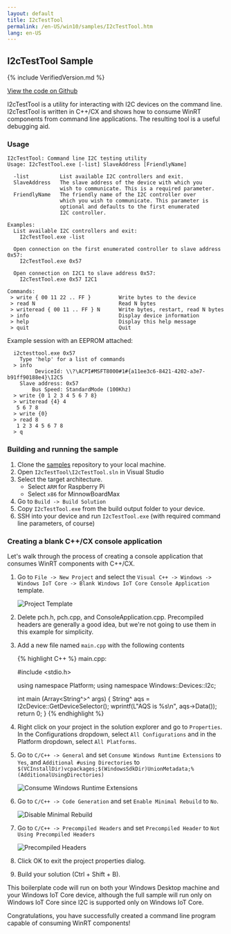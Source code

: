```yaml
---
layout: default
title: I2cTestTool
permalink: /en-US/win10/samples/I2cTestTool.htm
lang: en-US
---
```


## I2cTestTool Sample

{% include VerifiedVersion.md %}

[View the code on Github](https://github.com/ms-iot/samples/blob/develop/I2cTestTool/main.cpp)

I2cTestTool is a utility for interacting with I2C devices on the command
line. I2cTestTool is written in C++/CX and shows how to consume WinRT components
from command line applications. The resulting tool is a useful debugging aid.

### Usage

    I2cTestTool: Command line I2C testing utility
    Usage: I2cTestTool.exe [-list] SlaveAddress [FriendlyName]

      -list          List available I2C controllers and exit.
      SlaveAddress   The slave address of the device with which you
                     wish to communicate. This is a required parameter.
      FriendlyName   The friendly name of the I2C controller over
                     which you wish to communicate. This parameter is
                     optional and defaults to the first enumerated
                     I2C controller.

    Examples:
      List available I2C controllers and exit:
        I2cTestTool.exe -list

      Open connection on the first enumerated controller to slave address 0x57:
        I2cTestTool.exe 0x57

      Open connection on I2C1 to slave address 0x57:
        I2cTestTool.exe 0x57 I2C1
         
    Commands:
     > write { 00 11 22 .. FF }         Write bytes to the device
     > read N                           Read N bytes
     > writeread { 00 11 .. FF } N      Write bytes, restart, read N bytes
     > info                             Display device information
     > help                             Display this help message
     > quit                             Quit            
                      
Example session with an EEPROM attached:

      i2ctesttool.exe 0x57
        Type 'help' for a list of commands
      > info
             DeviceId: \\?\ACPI#MSFT8000#1#{a11ee3c6-8421-4202-a3e7-b91ff90188e4}\I2C5
        Slave address: 0x57
            Bus Speed: StandardMode (100Khz)
      > write {0 1 2 3 4 5 6 7 8}
      > writeread {4} 4
       5 6 7 8
      > write {0}
      > read 8
       1 2 3 4 5 6 7 8
      > q

### Building and running the sample

1. Clone the [samples](https://github.com/ms-iot/samples)
   repository to your local machine. 
1. Open `I2cTestTool\I2cTestTool.sln` in Visual Studio
1. Select the target architecture.
   - Select `ARM` for Raspberry Pi
   - Select `x86` for MinnowBoardMax
1. Go to `Build -> Build Solution`
1. Copy `I2cTestTool.exe` from the build output folder to your device.
1. SSH into your device and run `I2cTestTool.exe` (with required command
   line parameters, of course)

### Creating a blank C++/CX console application 

Let's walk through the process of creating a console application that
consumes WinRT components with C++/CX.

1. Go to `File -> New Project` and select the 
   `Visual C++ -> Windows -> Windows IoT Core -> Blank Windows IoT Core Console Application`
   template.
   
   ![Project Template]({{site.baseurl}}/images/I2cTestTool/NewBlankConsoleApp.png)
   
1. Delete pch.h, pch.cpp, and ConsoleApplication.cpp. Precompiled headers are
   generally a good idea, but we're not going to use them in this example
   for simplicity.
1. Add a new file named `main.cpp` with the following contents

   {% highlight C++ %}
   main.cpp:
   
   #include <stdio.h>
    
   using namespace Platform;
   using namespace Windows::Devices::I2c;
    
   int main (Array<String^>^ args)
   {
       String^ aqs = I2cDevice::GetDeviceSelector();
       wprintf(L"AQS is %s\n", aqs->Data());
       return 0;
   }
   {% endhighlight %}
    
1. Right click on your project in the solution explorer and go to `Properties`.
   In the Configurations dropdown, select `All Configurations` and in the Platform
   dropdown, select `All Platforms`.
1. Go to `C/C++ -> General` and set `Consume Windows Runtime Extensions` to `Yes`, and
   `Additional #using Directories` to `$(VCInstallDir)vcpackages;$(WindowsSdkDir)UnionMetadata;%(AdditionalUsingDirectories)`

   ![Consume Windows Runtime Extensions]({{site.baseurl}}/images/I2cTestTool/ConsumeWinRT.png)
    
1. Go to `C/C++ -> Code Generation` and set `Enable Minimal Rebuild` to `No`.

   ![Disable Minimal Rebuild]({{site.baseurl}}/images/I2cTestTool/EnableMinimalRebuild.png)

1. Go to `C/C++ -> Precompiled Headers` and set `Precompiled Header` to `Not Using Precompiled Headers`

   ![Precompiled Headers]({{site.baseurl}}/images/I2cTestTool/PrecompiledHeaders.png)

1. Click OK to exit the project properties dialog.
1. Build your solution (Ctrl + Shift + B).

This boilerplate code will run on both your Windows Desktop machine and your
Windows IoT Core device, although the full sample will run only on Windows IoT
Core since I2C is supported only on Windows IoT Core.

Congratulations, you have successfully created a command line program capable
of consuming WinRT components!

